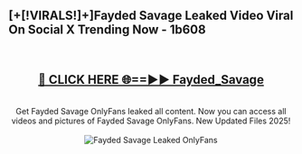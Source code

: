 <h2>[+[!VIRALS!]+]Fayded Savage Leaked Video Viral On Social X Trending Now - 1b608</h2>
<br>
<div align="center">
<h2><a href="https://libra.edu.pl?Fayded_Savage" rel="nofollow">🔴 CLICK HERE 🌐==►► Fayded_Savage</a></h2>
<br>
Get Fayded Savage OnlyFans leaked all content. Now you can access all videos and pictures of Fayded Savage OnlyFans. New Updated Files 2025!
<br>
<br>
<a href="https://libra.edu.pl?Fayded_Savage" rel="nofollow" data-target="animated-image.originalLink"><img src="https://i.ibb.co.com/WyWwxjT/player-gif2.gif" alt="Fayded Savage Leaked OnlyFans" style="max-width: 100%; display: inline-block;" data-target="animated-image.originalImage"></a>
</div>
<br>